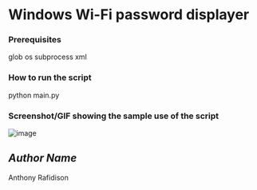 # Windows Wi-Fi password displayer

### Prerequisites
glob
os
subprocess
xml

### How to run the script
python main.py

### Screenshot/GIF showing the sample use of the script

![image](https://user-images.githubusercontent.com/83010531/136707822-fa514554-0908-489d-b6f9-aeda0f6e2f5e.png)

## *Author Name*
Anthony Rafidison
